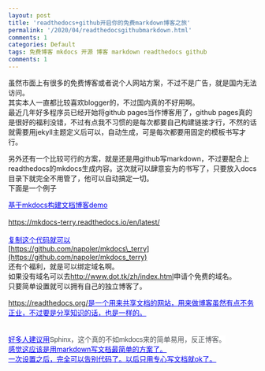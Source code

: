 ```yaml
---
layout: post
title: 'readthedocs+github开启你的免费markdown博客之旅'
permalink: '/2020/04/readthedocsgithubmarkdown.html'
comments: 1
categories: Default
tags: 免费博客 mkdocs 开源 博客 markdown readthedocs github
comments: 1
---
```

虽然市面上有很多的免费博客或者说个人网站方案，不过不是广告，就是国内无法访问。  
其实本人一直都比较喜欢blogger的，不过国内真的不好用啊。  
最近几年好多程序员已经开始将github pages当作博客用了，github pages真的是很好的福利没错，不过有点我不习惯的是每次都要自己构建链接才行，不然的话就需要用jekyll主题定义后可以，自动生成，可是每次都要用固定的模板书写才行。  
  
另外还有一个比较可行的方案，就是还是用github写markdown，不过要配合上readthedocs的mkdocs生成内容。这次就可以肆意妄为的书写了，只要放入docs目录下就完全不用管了，他可以自动搞定一切。  
下面是一个例子  
  
<span style="color: #0000ee;"><u>基于mkdocs构建文档博客demo</u></span>  
<span style="color: #0000ee;"><u>  
</u></span><span style="color: #0000ee;"><u>https://mkdocs-terry.readthedocs.io/en/latest/</u></span>  
<span style="color: #0000ee;"><u>  
</u></span><span style="color: #0000ee;"><u>复制这个代码就可以</u></span>  
[https://github.com/napoler/mkdocs\_terry](https://github.com/napoler/mkdocs_terry)  
还有个福利，就是可以绑定域名啊。  
如果没有域名可以去<http://www.dot.tk/zh/index.html>申请个免费的域名。  
只要简单设置就可以拥有自己的独立博客了。  
  
<https://readthedocs.org/><u style="color: #0000ee;">是一个用来共享文档的网站，用来做博客虽然有点不务正业，不过要是分享知识的话，也是一样的。</u>  
<u style="color: #0000ee;">  
</u>  
<span style="color: #0000ee;"><u>好多人建议用</u><span style="background-color: white; color: #4d5156; font-family: arial, sans-serif; font-size: 14px;">Sphinx，这个真的不如mkdocs来的简单易用，反正博客。</span><u>  
</u></span><span style="color: #0000ee;"><u>感觉这应该是用markdown写文档最简单的方案了。</u></span>  
<span style="color: #0000ee;"><u>一次设置之后，完全可以告别代码了。以后只用专心写文档就ok了。</u></span>